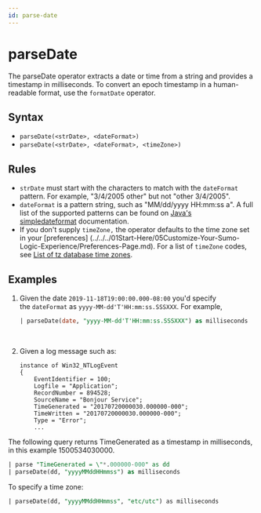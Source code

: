 ```yaml
---
id: parse-date
---
```


# parseDate

The parseDate operator extracts a date or time from a string and provides a timestamp in milliseconds. To convert an epoch timestamp in a human-readable format, use the `formatDate` operator.

## Syntax

* `parseDate(<strDate>, <dateFormat>)`
* `parseDate(<strDate>, <dateFormat>, <timeZone>)`

## Rules

* `strDate` must start with the characters to match with the `dateFormat` pattern. For example, "3/4/2005 other" but not "other 3/4/2005".
* `dateFormat` is a pattern string, such as "MM/dd/yyyy HH:mm:ss a". A full list of the supported patterns can be found on [Java's simpledateformat](https://docs.oracle.com/javase/7/docs/api/java/text/SimpleDateFormat.html) documentation.
* If you don't supply `timeZone,` the operator defaults to the time zone set in your [preferences] (../../../01Start-Here/05Customize-Your-Sumo-Logic-Experience/Preferences-Page.md). For a list of `timeZone` codes, see [List of tz database time zones](https://en.wikipedia.org/wiki/List_of_tz_database_time_zones).

## Examples

1. Given the date `2019-11-18T19:00:00.000-08:00` you'd specify the `dateFormat` as `yyyy-MM-dd'T'HH:mm:ss.SSSXXX`. For example,  
      
    ```sql
    | parseDate(date, "yyyy-MM-dd'T'HH:mm:ss.SSSXXX") as milliseconds
    ```  
      
     
1. Given a log message such as:

    ```
    instance of Win32_NTLogEvent
    {
        EventIdentifier = 100;
        Logfile = "Application";
        RecordNumber = 894528;
        SourceName = "Bonjour Service";
        TimeGenerated = "20170720000030.000000-000";
        TimeWritten = "20170720000030.000000-000";
        Type = "Error";
        ...
    ```

The following query returns TimeGenerated as a timestamp in milliseconds, in this example 1500534030000.

```sql
| parse "TimeGenerated = \"*.000000-000" as dd 
| parseDate(dd, "yyyyMMddHHmmss") as milliseconds
```

To specify a time zone:

```sql
| parseDate(dd, "yyyyMMddHHmmss", "etc/utc") as milliseconds
```

 
